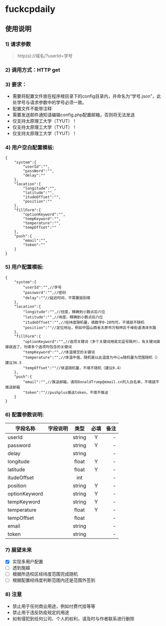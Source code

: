 # fuckcpdaily 


## 使用说明

### 1) 请求参数

>http(s)://域名/?userId=学号

### 2) 调用方式：HTTP get

### 3) 要求：

* 需要将配置文件放在程序根目录下的config目录内，并命名为“学号.json”，此处学号与请求参数中的学号必须一致。
* 配置文件不能带注释
* 需要发送邮件通知请编辑config.php配置邮箱，否则将无法发送
* 仅支持太原理工大学（TYUT）！
* 仅支持太原理工大学（TYUT）！
* 仅支持太原理工大学（TYUT）！


### 4) 用户空白配置模板:

```
{
    "system":{
        "userId":"",
        "passWord":"",
        "delay":""
    },
    "location":{
        "longitude":"",
        "latitude":"",
        "itudeOffset":"",
        "position":""
    },
    "fillForm":{
        "optionKeyword":"",
        "tempKeyword":"",
        "temperature":"",
        "tempOffset":""
    },
    "push":{
        "email":"",
        "token":""
    }
}
```

### 5) 用户配置模板:

```
{
    "system":{
        "userId":"",//学号
        "password":"",//密码
        "delay":""//延迟时间，不需要就别填
    },
    "location":{
        "longitude":"",//经度，精确到小数点后六位
        "latitude":"",//纬度，精确到小数点后六位
        "itudeOffset":"",//经纬度随机量，填数字0-20均可，不填就不随机
        "position":""//定位地址，例如中国山西省太原市万柏林区千峰街道清泽东路
    },
    "fillForm":{
        "optionKeyword":"",//选项关键词（多个关键词用英文逗号隔开），有关键词直接就选了，勿填多个选项均包含的关键词
        "tempKeyword":"",//体温填空的关键词
        "temperature":"",//体温中值，随机是以此温度为中心±随机量为范围随机（）建议36.5
        "tempOffset":""//体温随机量，不填不随机（建议0.4）
    },
    "push":{
        "email":"",//推送邮箱，请将DonaldTrump@email.cn列入白名单，不填就不推送邮箱
        "token":""//pushplus推送token，不填不推送
    }
}
```


### 6) 配置参数说明:
|字段名称       |字段说明         |类型            |必填            |备注     |
| -------------|:--------------:|:--------------:|:--------------:| ------:|
|userId||string|Y|-|
|password||string|Y|-|
|delay||string||-|
|longitude||float|Y|-|
|latitude||float|Y|-|
|itudeOffset||int||-|
|position||string|Y|-|
|optionKeyword||string|Y|-|
|tempKeyword||string|Y|-|
|temperature||float|Y|-|
|tempOffset||float||-|
|email||string||-|
|token||string||-|

### 7) 展望未来
- [x] 实现多用户配置
- [ ] 透到施越
- [ ] 根据所选校区经纬度范围完成随机
- [ ] 根据配置经纬度判断范围内还是范围外签到

### 8) 注意
* 禁止用于任何商业用途，例如付费代挂等等
* 禁止用于违反防疫规定的用途
* 如有侵犯到任何公司、个人的权利，请及时与作者联系进行删除
